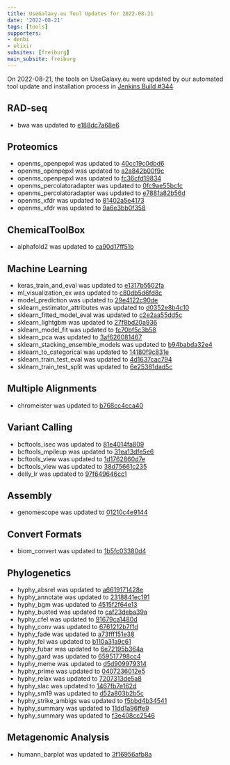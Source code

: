 ```yaml
---
title: UseGalaxy.eu Tool Updates for 2022-08-21
date: '2022-08-21'
tags: [tools]
supporters:
- denbi
- elixir
subsites: [freiburg]
main_subsite: freiburg
---
```


On 2022-08-21, the tools on UseGalaxy.eu were updated by our automated tool update and installation process in [Jenkins Build #344](https://build.galaxyproject.eu/job/usegalaxy-eu/job/install-tools/#344/)


## RAD-seq

- bwa was updated to [e188dc7a68e6](https://toolshed.g2.bx.psu.edu/view/devteam/bwa/e188dc7a68e6)

## Proteomics

- openms_openpepxl was updated to [40cc19c0dbd6](https://toolshed.g2.bx.psu.edu/view/galaxyp/openms_openpepxl/40cc19c0dbd6)
- openms_openpepxl was updated to [a2a842b00f9c](https://toolshed.g2.bx.psu.edu/view/galaxyp/openms_openpepxl/a2a842b00f9c)
- openms_openpepxl was updated to [fc36cfd19834](https://toolshed.g2.bx.psu.edu/view/galaxyp/openms_openpepxl/fc36cfd19834)
- openms_percolatoradapter was updated to [0fc9ae55bcfc](https://toolshed.g2.bx.psu.edu/view/galaxyp/openms_percolatoradapter/0fc9ae55bcfc)
- openms_percolatoradapter was updated to [e7881a82b56d](https://toolshed.g2.bx.psu.edu/view/galaxyp/openms_percolatoradapter/e7881a82b56d)
- openms_xfdr was updated to [81402a5e4173](https://toolshed.g2.bx.psu.edu/view/galaxyp/openms_xfdr/81402a5e4173)
- openms_xfdr was updated to [9a6e3bb0f358](https://toolshed.g2.bx.psu.edu/view/galaxyp/openms_xfdr/9a6e3bb0f358)

## ChemicalToolBox

- alphafold2 was updated to [ca90d17ff51b](https://toolshed.g2.bx.psu.edu/view/galaxy-australia/alphafold2/ca90d17ff51b)

## Machine Learning

- keras_train_and_eval was updated to [e1317b5502fa](https://toolshed.g2.bx.psu.edu/view/bgruening/keras_train_and_eval/e1317b5502fa)
- ml_visualization_ex was updated to [c80db5d6fd8c](https://toolshed.g2.bx.psu.edu/view/bgruening/ml_visualization_ex/c80db5d6fd8c)
- model_prediction was updated to [29e4122c90de](https://toolshed.g2.bx.psu.edu/view/bgruening/model_prediction/29e4122c90de)
- sklearn_estimator_attributes was updated to [d0352e8b4c10](https://toolshed.g2.bx.psu.edu/view/bgruening/sklearn_estimator_attributes/d0352e8b4c10)
- sklearn_fitted_model_eval was updated to [c2e2aa55dd5c](https://toolshed.g2.bx.psu.edu/view/bgruening/sklearn_fitted_model_eval/c2e2aa55dd5c)
- sklearn_lightgbm was updated to [27f8bd20a936](https://toolshed.g2.bx.psu.edu/view/bgruening/sklearn_lightgbm/27f8bd20a936)
- sklearn_model_fit was updated to [fc70bf5c3b58](https://toolshed.g2.bx.psu.edu/view/bgruening/sklearn_model_fit/fc70bf5c3b58)
- sklearn_pca was updated to [3af626081467](https://toolshed.g2.bx.psu.edu/view/bgruening/sklearn_pca/3af626081467)
- sklearn_stacking_ensemble_models was updated to [b94babda32e4](https://toolshed.g2.bx.psu.edu/view/bgruening/sklearn_stacking_ensemble_models/b94babda32e4)
- sklearn_to_categorical was updated to [14180f9c831e](https://toolshed.g2.bx.psu.edu/view/bgruening/sklearn_to_categorical/14180f9c831e)
- sklearn_train_test_eval was updated to [4d1637cac794](https://toolshed.g2.bx.psu.edu/view/bgruening/sklearn_train_test_eval/4d1637cac794)
- sklearn_train_test_split was updated to [6e25381dad5c](https://toolshed.g2.bx.psu.edu/view/bgruening/sklearn_train_test_split/6e25381dad5c)

## Multiple Alignments

- chromeister was updated to [b768cc4cca40](https://toolshed.g2.bx.psu.edu/view/iuc/chromeister/b768cc4cca40)

## Variant Calling

- bcftools_isec was updated to [81e4014fa809](https://toolshed.g2.bx.psu.edu/view/iuc/bcftools_isec/81e4014fa809)
- bcftools_mpileup was updated to [31ea13dfe5e6](https://toolshed.g2.bx.psu.edu/view/iuc/bcftools_mpileup/31ea13dfe5e6)
- bcftools_view was updated to [1d1762860d7e](https://toolshed.g2.bx.psu.edu/view/iuc/bcftools_view/1d1762860d7e)
- bcftools_view was updated to [38d75661c235](https://toolshed.g2.bx.psu.edu/view/iuc/bcftools_view/38d75661c235)
- delly_lr was updated to [97f649646cc1](https://toolshed.g2.bx.psu.edu/view/iuc/delly_lr/97f649646cc1)

## Assembly

- genomescope was updated to [01210c4e9144](https://toolshed.g2.bx.psu.edu/view/iuc/genomescope/01210c4e9144)

## Convert Formats

- biom_convert was updated to [1b5fc03380d4](https://toolshed.g2.bx.psu.edu/view/iuc/biom_convert/1b5fc03380d4)

## Phylogenetics

- hyphy_absrel was updated to [a6619171428e](https://toolshed.g2.bx.psu.edu/view/iuc/hyphy_absrel/a6619171428e)
- hyphy_annotate was updated to [2318841ec191](https://toolshed.g2.bx.psu.edu/view/iuc/hyphy_annotate/2318841ec191)
- hyphy_bgm was updated to [4515f2f64e13](https://toolshed.g2.bx.psu.edu/view/iuc/hyphy_bgm/4515f2f64e13)
- hyphy_busted was updated to [caf23deba39a](https://toolshed.g2.bx.psu.edu/view/iuc/hyphy_busted/caf23deba39a)
- hyphy_cfel was updated to [91679ca1480d](https://toolshed.g2.bx.psu.edu/view/iuc/hyphy_cfel/91679ca1480d)
- hyphy_conv was updated to [6761212b7f1d](https://toolshed.g2.bx.psu.edu/view/iuc/hyphy_conv/6761212b7f1d)
- hyphy_fade was updated to [a73fff151e38](https://toolshed.g2.bx.psu.edu/view/iuc/hyphy_fade/a73fff151e38)
- hyphy_fel was updated to [b110a31a9c61](https://toolshed.g2.bx.psu.edu/view/iuc/hyphy_fel/b110a31a9c61)
- hyphy_fubar was updated to [6e72195b364a](https://toolshed.g2.bx.psu.edu/view/iuc/hyphy_fubar/6e72195b364a)
- hyphy_gard was updated to [659517798cc4](https://toolshed.g2.bx.psu.edu/view/iuc/hyphy_gard/659517798cc4)
- hyphy_meme was updated to [d5d909979314](https://toolshed.g2.bx.psu.edu/view/iuc/hyphy_meme/d5d909979314)
- hyphy_prime was updated to [0407236012e5](https://toolshed.g2.bx.psu.edu/view/iuc/hyphy_prime/0407236012e5)
- hyphy_relax was updated to [7207313de5a8](https://toolshed.g2.bx.psu.edu/view/iuc/hyphy_relax/7207313de5a8)
- hyphy_slac was updated to [1467fb7e162d](https://toolshed.g2.bx.psu.edu/view/iuc/hyphy_slac/1467fb7e162d)
- hyphy_sm19 was updated to [d52a803b2b5c](https://toolshed.g2.bx.psu.edu/view/iuc/hyphy_sm19/d52a803b2b5c)
- hyphy_strike_ambigs was updated to [f5bbd4b34541](https://toolshed.g2.bx.psu.edu/view/iuc/hyphy_strike_ambigs/f5bbd4b34541)
- hyphy_summary was updated to [11dd1a96ffe9](https://toolshed.g2.bx.psu.edu/view/iuc/hyphy_summary/11dd1a96ffe9)
- hyphy_summary was updated to [f3e408cc2546](https://toolshed.g2.bx.psu.edu/view/iuc/hyphy_summary/f3e408cc2546)

## Metagenomic Analysis

- humann_barplot was updated to [3f16956afb8a](https://toolshed.g2.bx.psu.edu/view/iuc/humann_barplot/3f16956afb8a)


